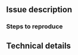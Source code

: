 ## Issue description



### Steps to reproduce



## Technical details

<!-- Please insert the output of running `nix-shell -p nix-info --run "nix-info -m"` below this line -->
